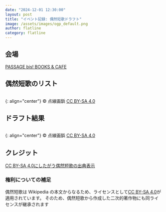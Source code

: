 ```yaml
---
date: "2024-12-01 12:30:00"
layout: post
title: "イベント記録: 偶然短歌ドラフト"
image: /assets/images/ogp_default.png
author: flatline
category: flatline
---
```


## 会場
[PASSAGE bis! BOOKS & CAFE](https://maps.app.goo.gl/B7PyzZxTCvZpaeU48)

## 偶然短歌のリスト
<a href="https://images.tanka.cc/guzen-tanka.png"><img src="https://images.tanka.cc/guzen-tanka.png" alt="" class="responsive-img"></a>

{: align="center"}
&copy; 点線画鋲 [CC BY-SA 4.0](https://creativecommons.org/licenses/by-sa/4.0/deed.ja)

## ドラフト結果

<a href="https://images.tanka.cc/draft-result.png"><img src="https://images.tanka.cc/draft-result.png" alt="" class="responsive-img"></a>

{: align="center"}
&copy; 点線画鋲 [CC BY-SA 4.0](https://creativecommons.org/licenses/by-sa/4.0/deed.ja)

## クレジット

[CC BY-SA 4.0にしたがう偶然短歌の出典表示](/misc/guzen-tanka-credits/)

### 権利についての補足
偶然短歌は Wikipedia の本文からなるため、ライセンスとして[CC BY-SA 4.0](https://creativecommons.org/licenses/by-sa/4.0/deed.ja)が適用されています。
そのため、偶然短歌から作成した二次的著作物にも同ライセンスが継承されます
